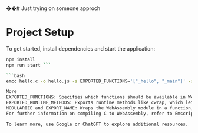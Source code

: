 ��#   Just trying on someone approch
 
# Project Setup

To get started, install dependencies and start the application:

```bash
npm install
npm run start ```

```bash
emcc hello.c -o hello.js -s EXPORTED_FUNCTIONS='["_hello", "_main"]' -s EXPORTED_RUNTIME_METHODS='["cwrap"]' -s MODULARIZE -s EXPORT_NAME='createModule'```

More 
EXPORTED_FUNCTIONS: Specifies which functions should be available in WebAssembly.
EXPORTED_RUNTIME_METHODS: Exports runtime methods like cwrap, which lets you call C functions from JavaScript.
MODULARIZE and EXPORT_NAME: Wraps the WebAssembly module in a function, letting you create instances as needed.
For further information on compiling C to WebAssembly, refer to Emscripten documentation.

To learn more, use Google or ChatGPT to explore additional resources.
